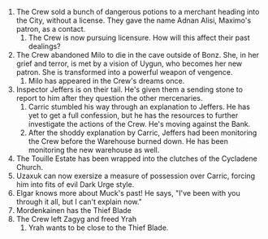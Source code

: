 
1. The Crew sold a bunch of dangerous potions to a merchant heading into the City, without a license. They gave the name Adnan Alisi, Maximo's patron, as a contact.
	1. The Crew is now pursuing licensure. How will this affect their past dealings?
3. The Crew abandoned Milo to die in the cave outside of Bonz. She, in her grief and terror, is met by a vision of Uygun, who becomes her new patron. She is transformed into a powerful weapon of vengence.
	1. Milo has appeared in the Crew's dreams once.
6. Inspector Jeffers is on their tail. He's given them a sending stone to report to him after they question the other mercenaries.
	1. Carric stumbled his way through an explanation to Jeffers. He has yet to get a full confession, but he has the resources to further investigate the actions of the Crew. He's moving against the Bank.
	2. After the shoddy explanation by Carric, Jeffers had been monitoring the Crew before the Warehouse burned down. He has been monitoring the new warehouse as well.
7. The Touille Estate has been wrapped into the clutches of the Cycladene Church.
8. Uzaxuk can now exersize a measure of possession over Carric, forcing him into fits of evil Dark Urge style.
9. Elgar knows more about Muck's past! He says, "I've been with you through it all, but I can't explain now."
10. Mordenkainen has the Thief Blade
11. The Crew left Zagyg and freed Yrah
	1. Yrah wants to be close to the Thief Blade. 

